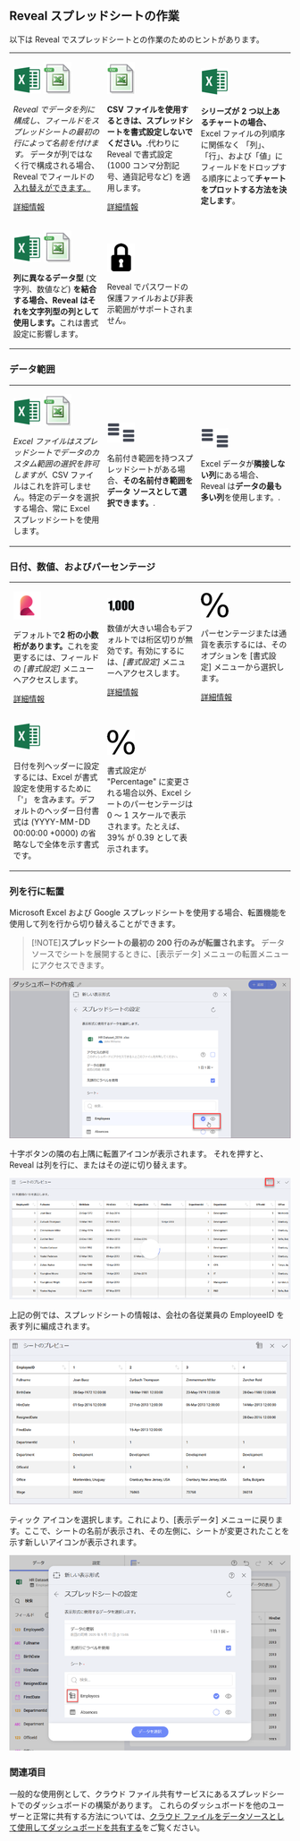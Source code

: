 ## Reveal スプレッドシートの作業

以下は Reveal でスプレッドシートとの作業のためのヒントがあります。

<table>
<colgroup>
<col style="width: 33%" />
<col style="width: 33%" />
<col style="width: 33%" />
</colgroup>
<tbody>
<tr class="odd">
<td><p><img src="images/excel.png" alt="excel" /> <img src="images/csv.png" alt="csv" /><br />
</p>
<p><em>Reveal でデータを列に構成し、フィールドをスプレッドシートの最初の行によって名前を付けます。</em> データが列ではなく行で構成される場合、Reveal でフィールドの<a href="#transposing-spreadsheets">入れ替えができます。</a></p>
<p><a href="~/jp/data-visualizations/visualizations-editor.md">詳細情報</a><br />
</p></td>
<td><p><img src="images/csv.png" alt="csv" /><br />
</p>
<p><strong>CSV ファイルを使用するときは、スプレッドシートを書式設定しないでください。</strong>.代わりに Reveal で書式設定 (1000 コンマ分割記号、通貨記号など) を適用します。</p>
<p><a href="~/jp/data-visualizations/fields/field-settings.md">詳細情報</a><br />
</p></td>
<td><p><img src="images/excel.png" alt="excel" /><br />
</p>
<p><strong>シリーズが 2 つ以上あるチャートの場合、</strong>Excel ファイルの列順序に関係なく 「列」、「行」、および「値」にフィールドをドロップする順序によって<strong>チャートをプロットする方法を決定します</strong>。</p></td>
</tr>
<tr class="even">
<td><p><img src="images/excel.png" alt="excel" /> <img src="images/csv.png" alt="csv" /><br />
</p>
<p><strong>列に異なるデータ型 </strong> (文字列、数値など) <strong>を結合する場合、Reveal はそれを文字列型の列として使用します。</strong>これは書式設定に影響します。</p></td>
<td><p><img src="images/p-lock.png" alt="p lock" /><br />
</p>
<p>Reveal でパスワードの保護ファイルおよび非表示範囲がサポートされません。</p></td>
<td></td>
</tr>
</tbody>
</table>

### データ範囲

<table>
<colgroup>
<col style="width: 33%" />
<col style="width: 33%" />
<col style="width: 33%" />
</colgroup>
<tbody>
<tr class="odd">
<td><p><img src="images/excel.png" alt="excel" /> <img src="images/csv.png" alt="csv" /><br />
</p>
<p><em>Excel ファイルはスプレッドシートでデータのカスタム範囲の選択を許可しますが、</em>CSV ファイルはこれを許可しません。特定のデータを選択する場合、常に Excel スプレッドシートを使用します。</p></td>
<td><p><img src="images/excel-columns.png" alt="excel columns" /><br />
</p>
<p>名前付き範囲を持つスプレッドシートがある場合、<strong>その名前付き範囲をデータ ソースとして選択できます。</strong>.</p></td>
<td><p><img src="images/excel-columns.png" alt="excel columns" /><br />
</p>
<p>Excel データが<strong>隣接しない列</strong>にある場合、Reveal は<strong>データの最も多い列</strong>を使用します。</strong>.</p></td>
</tr>
</tbody>
</table>

### 日付、数値、およびパーセンテージ

<table>
<colgroup>
<col style="width: 33%" />
<col style="width: 33%" />
<col style="width: 33%" />
</colgroup>
<tbody>
<tr class="odd">
<td><p><img src="images/reveal-logo.png" alt="reveal logo" /><br />
</p>
<p>デフォルトで<strong>2 桁の小数桁があります。</strong>これを変更するには、フィールドの <em>[書式設定]</em> メニューへアクセスします。</p>
<p><a href="~/jp/data-visualizations/fields/field-settings.md#numeric-fields">詳細情報</a><br />
</p></td>
<td><p><img src="images/top-1000.png" alt="top 1000" /><br />
</p>
<p>数値が大きい場合もデフォルトでは桁区切りが無効です。有効にするには、<em>[書式設定]</em> メニューへアクセスします。</p>
<p><a href="~/jp/data-visualizations/fields/field-settings.md#numeric-fields">詳細情報</a><br />
</p></td>
<td><p><img src="images/percentage.png" alt="percentage" /><br />
</p>
<p>パーセンテージまたは通貨を表示するには、そのオプションを [書式設定] メニューから選択します。</p>
<p><a href="~/jp/data-visualizations/fields/field-settings.md#numeric-fields">詳細情報</a><br />
</p></td>
</tr>
<tr class="even">
<td><p><img src="images/excel.png" alt="excel" /><br />
</p>
<p>日付を列ヘッダーに設定するには、Excel が書式設定を使用するために 「'」 を含みます。デフォルトのヘッダー日付書式は (YYYY-MM-DD 00:00:00 +0000) の省略なしで全体を示す書式です。</p></td>
<td><p><img src="images/percentage.png" alt="percentage" /><br />
</p>
<p>書式設定が "Percentage" に変更される場合以外、Excel シートのパーセンテージは 0 ～ 1 スケールで表示されます。たとえば、39% が 0.39 として表示されます。</p></td>
<td></td>
</tr>
</tbody>
</table>

<a name='transposing-spreadsheets'></a>
### 列を行に転置

Microsoft Excel および Google スプレッドシートを使用する場合、転置機能を使用して列を行から切り替えることができます。

>[!NOTE]**スプレッドシートの最初の 200 行のみが転置されます。**
>データソースでシートを展開するときに、[表示データ] メニューの転置メニューにアクセスできます。

![Spreadsheets Transpose Data Source Menu](images/spreadsheets-transpose-data-source-menu.png)

十字ボタンの隣の右上隅に転置アイコンが表示されます。
それを押すと、Reveal は列を行に、またはその逆に切り替えます。

![Transposing Action Spreadsheet](images/transposing-action-spreadsheet.png)

上記の例では、スプレッドシートの情報は、会社の各従業員の EmployeeID を表す列に編成されます。

![Transposing Action Final Spreadsheet](images/transposing-action-final-spreadsheet.png)

ティック アイコンを選択します。これにより、[表示データ] メニューに戻ります。ここで、シートの名前が表示され、その左側に、シートが変更されたことを示す新しいアイコンが表示されます。

![Transposed Spreadsheet Visualization Data](images/transposed-spreadsheet-visualization-data.png)

### 関連項目

一般的な使用例として、クラウド ファイル共有サービスにあるスプレッドシートでのダッシュボードの構築があります。
これらのダッシュボードを他のユーザーと正常に共有する方法については、[クラウド ファイルをデータソースとして使用してダッシュボードを共有する](~/jp/dashboards/sharing-dashboards/sharing-dashboards-datasource-files-cloud-provider.html)をご覧ください。
